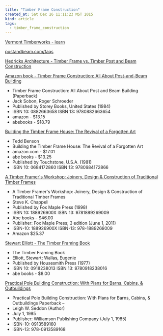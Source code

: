 ```yaml
---
title: "Timber Frame Construction"
created_at: Sat Dec 26 11:11:23 MST 2015
kind: article
tags:
  - timber_frame_construction
---
```


<a href="http://www.vermonttimberworks.com/learn/" target="_blank">Vermont Timberworks - learn</a>

<a href="http://www.postandbeam.com/faqs" target="_blank">postandbeam.com/faqs</a>

<a href="http://hendricksarchitect.com/architecture/timber-frame-vs-timber-post-and-beam-construction/" target="_blank">Hedricks Architecture - Timber Frame vs. Timber Post and Beam Construction</a>


<a href="http://www.amazon.com/Timber-Frame-Construction-Post-Beam/dp/0882663658" target="_blank">Amazon book - Timber Frame Construction: All About Post-and-Beam Building</a>

* Timber Frame Construction: All About Post and Beam Building (Paperback)
* Jack Sobon, Roger Schroeder
* Published by Storey Books, United States (1984)
* ISBN 10: 0882663658 ISBN 13: 9780882663654
* amazon - $13.15
* abebooks - $18.79

<a href="http://www.amazon.com/gp/product/0684172860" target="_blank">Building the Timber Frame House: The Revival of a Forgotten Art</a>

* Tedd Benson
* Building the Timber Frame House: The Revival of a Forgotten Art
* amazon.com - $17.01
* abe books - $13.25
* Published by Touchstone, U.S.A. (1981)
* ISBN 10: 0684172860 ISBN 13: 9780684172866

<a href="http://www.amazon.com/gp/product/188926900X/" target="_blank">A Timber Framer's Workshop: Joinery, Design & Construction of Traditional Timber Frames</a>

* A Timber Framer's Workshop: Joinery, Design & Construction of Traditional Timber Frames
* Steve K. Chappell
* Published by Fox Maple Press (1998)
* ISBN 10: 188926900X ISBN 13: 9781889269009
* Abe books - $46.00
* Publisher: Fox Maple Press; 3 edition (June 1, 2011)
* ISBN-10: 188926900X ISBN-13: 978-1889269009
* Amazon $25.37

<a href="http://www.amazon.com/Timber-Framing-Book-Stewart-Elliott/dp/091146932X" target="_blank">Stewart Elliott - The Timber Framing Book</a>

* The Timber Framing Book
* Elliott, Stewart; Wallas, Eugenie
* Published by Housesmith Press (1977)
* ISBN 10: 0918238013 ISBN 13: 9780918238016
* abe books - $8.00

<a href="http://www.amazon.com/Practical-Pole-Building-Construction-Outbuildings/dp/0913589160/" target="_blank">Practical Pole Building Construction: With Plans for Barns, Cabins, & Outbuildings</a>


* Practical Pole Building Construction: With Plans for Barns, Cabins, & Outbuildings Paperback – 
* Leigh W. Seddon (Author)
* July 1, 1985
* Publisher: Williamson Publishing Company (July 1, 1985)
* ISBN-10: 0913589160
* ISBN-13: 978-0913589168

<!--
html boilerplate
<a href="" target="_blank"></a>
<img src="" width="400px">
-->


